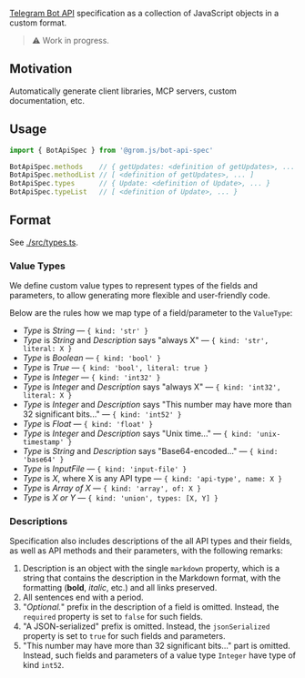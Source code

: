 [Telegram Bot API](https://core.telegram.org/bots/api) specification as a collection of JavaScript objects in a custom format.

> ⚠️ Work in progress.

## Motivation

Automatically generate client libraries, MCP servers, custom documentation, etc.

## Usage

```ts
import { BotApiSpec } from '@grom.js/bot-api-spec'

BotApiSpec.methods    // { getUpdates: <definition of getUpdates>, ... }
BotApiSpec.methodList // [ <definition of getUpdates>, ... ]
BotApiSpec.types      // { Update: <definition of Update>, ... }
BotApiSpec.typeList   // [ <definition of Update>, ... }
```

## Format

See [./src/types.ts](./src/types.ts).

### Value Types

We define custom value types to represent types of the fields and parameters, to allow generating more flexible and user-friendly code.

Below are the rules how we map type of a field/parameter to the `ValueType`:

- _Type_ is _String_ — `{ kind: 'str' }`
- _Type_ is _String_ and _Description_ says "always X" — `{ kind: 'str', literal: X }`
- _Type_ is _Boolean_ — `{ kind: 'bool' }`
- _Type_ is _True_ — `{ kind: 'bool', literal: true }`
- _Type_ is _Integer_ — `{ kind: 'int32' }`
- _Type_ is _Integer_ and _Description_ says "always X" — `{ kind: 'int32', literal: X }`
- _Type_ is _Integer_ and _Description_ says "This number may have more than 32 significant bits..." — `{ kind: 'int52' }`
- _Type_ is _Float_ — `{ kind: 'float' }`
- _Type_ is _Integer_ and _Description_ says "Unix time..." — `{ kind: 'unix-timestamp' }`
- _Type_ is _String_ and _Description_ says "Base64-encoded..." — `{ kind: 'base64' }`
- _Type_ is _InputFile_ — `{ kind: 'input-file' }`
- _Type_ is _X_, where X is any API type — `{ kind: 'api-type', name: X }`
- _Type_ is _Array of X_ — `{ kind: 'array', of: X }`
- _Type_ is _X or Y_ — `{ kind: 'union', types: [X, Y] }`

### Descriptions

Specification also includes descriptions of the all API types and their fields, as well as API methods and their parameters, with the following remarks:

1. Description is an object with the single `markdown` property, which is a string that contains the description in the Markdown format, with the formatting (**bold**, _italic_, etc.) and all links preserved.
2. All sentences end with a period.
3. "_Optional._" prefix in the description of a field is omitted. Instead, the `required` property is set to `false` for such fields.
4. "A JSON-serialized" prefix is omitted. Instead, the `jsonSerialized` property is set to `true` for such fields and parameters.
5. "This number may have more than 32 significant bits..." part is omitted. Instead, such fields and parameters of a value type `Integer` have type of kind `int52`.
